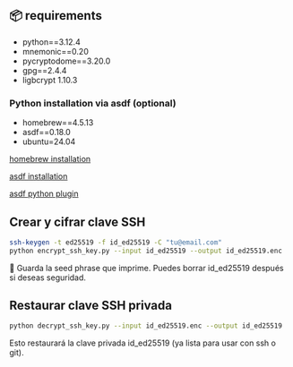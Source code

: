 ## 📦 requirements
* python==3.12.4
* mnemonic==0.20
* pycryptodome==3.20.0
* gpg==2.4.4
* ligbcrypt 1.10.3

### Python installation via asdf (optional)
* homebrew==4.5.13
* asdf==0.18.0
* ubuntu=24.04

[homebrew installation](https://brew.sh/)

[asdf installation](https://asdf-vm.com/guide/getting-started.html#_1-install-asdf)

[asdf python plugin](https://github.com/asdf-community/asdf-python)

## Crear y cifrar clave SSH

```bash
ssh-keygen -t ed25519 -f id_ed25519 -C "tu@email.com"
python encrypt_ssh_key.py --input id_ed25519 --output id_ed25519.enc
```

🔐 Guarda la seed phrase que imprime.
Puedes borrar id_ed25519 después si deseas seguridad.

## Restaurar clave SSH privada

```bash
python decrypt_ssh_key.py --input id_ed25519.enc --output id_ed25519
```
Esto restaurará la clave privada id_ed25519 (ya lista para usar con ssh o git).


